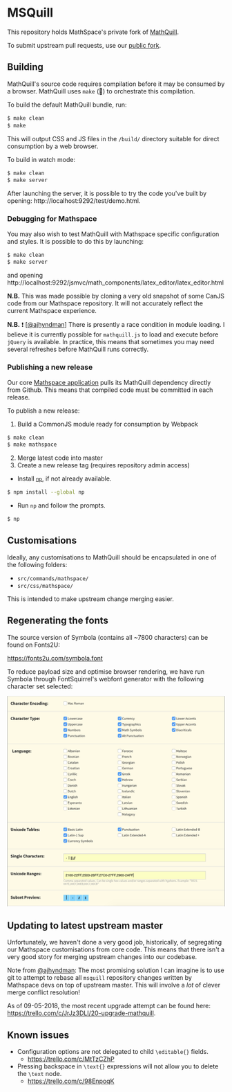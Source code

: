 # MSQuill

This repository holds MathSpace's private fork of [MathQuill](https://mathquill.com).

To submit upstream pull requests, use our [public fork](https://github.com/mathspace/mathquill).

## Building

MathQuill's source code requires compilation before it may be consumed by a browser.  MathQuill uses `make` (🤷) to orchestrate this compilation.

To build the default MathQuill bundle, run:

```bash
$ make clean
$ make
```

This will output CSS and JS files in the `/build/` directory suitable for direct consumption by a web browser.

To build in watch mode:

```bash
$ make clean
$ make server
```

After launching the server, it is possible to try the code you've built by opening: http://localhost:9292/test/demo.html.

### Debugging for Mathspace

You may also wish to test MathQuill with Mathspace specific configuration and styles.  It is possible to do this by launching:

```bash
$ make clean
$ make server
```

and opening http://localhost:9292/jsmvc/math_components/latex_editor/latex_editor.html

**N.B.** This was made possible by cloning a very old snapshot of some CanJS code from our Mathspace repository.  It will not accurately reflect the current Mathspace experience.

**N.B.** ❗ [[@ajhyndman](github.com/ajhyndman)] There is presently a race condition in module loading.  I believe it is currently possible for `mathquill.js` to load and execute before `jQuery` is available.  In practice, this means that sometimes you may need several refreshes before MathQuill runs correctly.

### Publishing a new release

Our core [Mathspace application](https://github.com/mathspace/mathspace) pulls its MathQuill dependency directly from Github.  This means that compiled code must be committed in each release.

To publish a new release:

1. Build a CommonJS module ready for consumption by Webpack

```bash
$ make clean
$ make mathspace
```

2. Merge latest code into master
3. Create a new release tag (requires repository admin access)
  * Install [`np`](https://github.com/sindresorhus/np), if not already available.

```bash
$ npm install --global np
```

  * Run `np` and follow the prompts.

```bash
$ np
```

## Customisations

Ideally, any customisations to MathQuill should be encapsulated in one of the following folders:

* `src/commands/mathspace/`
* `src/css/mathspace/`

This is intended to make upstream change merging easier.

## Regenerating the fonts

The source version of Symbola (contains all ~7800 characters) can be found on Fonts2U:

https://fonts2u.com/symbola.font

To reduce payload size and optimise browser rendering, we have run Symbola
through FontSquirrel's webfont generator with the following character set
selected:

![image](./src/font/latest-fontsquirrel-configuration.png)

## Updating to latest upstream master

Unfortunately, we haven't done a very good job, historically, of segregating our Mathspace customisations from core code.  This means that there isn't a very good story for merging upstream changes into our codebase.

Note from [@ajhyndman](github.com/ajhyndman): The most promising solution I can imagine is to use git to attempt to rebase all `msquill` repository changes written by Mathspace devs on top of upstream master.  This will involve a *lot* of clever merge conflict resolution!

As of 09-05-2018, the most recent upgrade attempt can be found here: https://trello.com/c/JrJz3DLI/20-upgrade-mathquill.

## Known issues

* Configuration options are not delegated to child `\editable{}` fields.
  * https://trello.com/c/MtTzCZhP
* Pressing backspace in `\text{}` expressions will not allow you to delete the `\text` node.
  * https://trello.com/c/98EnpoqK

